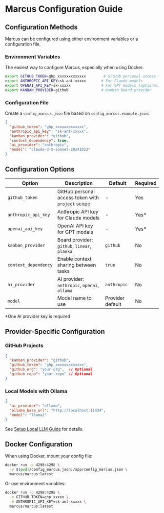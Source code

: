 # Marcus Configuration Guide

## Configuration Methods

Marcus can be configured using either environment variables or a configuration file.

### Environment Variables

The easiest way to configure Marcus, especially when using Docker:

```bash
export GITHUB_TOKEN=ghp_xxxxxxxxxxxxx        # GitHub personal access token
export ANTHROPIC_API_KEY=sk-ant-xxxxx       # For Claude models
export OPENAI_API_KEY=sk-xxxxx              # For GPT models (optional)
export KANBAN_PROVIDER=github               # Kanban board provider
```

### Configuration File

Create a `config_marcus.json` file based on `config_marcus.example.json`:

```json
{
  "github_token": "ghp_xxxxxxxxxxxxx",
  "anthropic_api_key": "sk-ant-xxxxx",
  "kanban_provider": "github",
  "context_dependency": true,
  "ai_provider": "anthropic",
  "model": "claude-3-5-sonnet-20241022"
}
```

## Configuration Options

| Option | Description | Default | Required |
|--------|-------------|---------|----------|
| `github_token` | GitHub personal access token with `project` scope | - | Yes |
| `anthropic_api_key` | Anthropic API key for Claude models | - | Yes* |
| `openai_api_key` | OpenAI API key for GPT models | - | Yes* |
| `kanban_provider` | Board provider: `github`, `linear`, `planka` | `github` | No |
| `context_dependency` | Enable context sharing between tasks | `true` | No |
| `ai_provider` | AI provider: `anthropic`, `openai`, `ollama` | `anthropic` | No |
| `model` | Model name to use | Provider default | No |

*One AI provider key is required

## Provider-Specific Configuration

### GitHub Projects
```json
{
  "kanban_provider": "github",
  "github_token": "ghp_xxxxxxxxxxxxx",
  "github_org": "your-org",  // Optional
  "github_repo": "your-repo" // Optional
}
```

### Local Models with Ollama
```json
{
  "ai_provider": "ollama",
  "ollama_base_url": "http://localhost:11434",
  "model": "llama2"
}
```

See [Setup Local LLM Guide](user-guide/how-to/setup-local-llm.md) for details.

## Docker Configuration

When using Docker, mount your config file:

```bash
docker run -p 4298:4298 \
  -v $(pwd)/config_marcus.json:/app/config_marcus.json \
  marcus/marcus:latest
```

Or use environment variables:

```bash
docker run -p 4298:4298 \
  -e GITHUB_TOKEN=ghp_xxxxx \
  -e ANTHROPIC_API_KEY=sk-ant-xxxxx \
  marcus/marcus:latest
```
